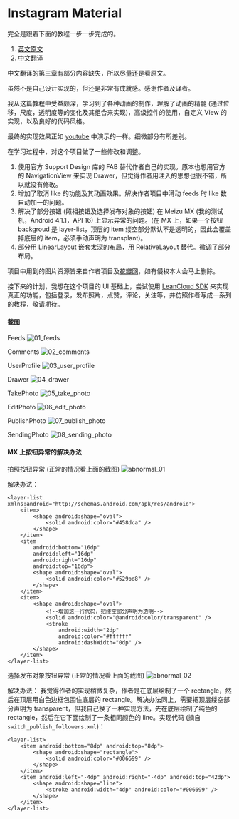 # Instagram Material

完全是跟着下面的教程一步一步完成的。

1. [英文原文](http://frogermcs.github.io/Instagram-with-Material-Design-concept-is-getting-real-the-summary/)
2. [中文翻译](http://www.jcodecraeer.com/a/anzhuokaifa/androidkaifa/2015/0509/2852.html)

中文翻译的第三章有部分内容缺失，所以尽量还是看原文。

虽然不是自己设计实现的，但还是非常有成就感。感谢作者及译者。

我从这篇教程中受益颇深，学习到了各种动画的制作，理解了动画的精髓 (通过位移，尺度，透明度等的变化及其组合来实现)，高级控件的使用，自定义 View 的实现，以及良好的代码风格。

最终的实现效果正如 [youtube](https://www.youtube.com/watch?v=VpLP__Vupxw) 中演示的一样。细微部分有所差别。

在学习过程中，对这个项目做了一些修改和调整。

1. 使用官方 Support Design 库的 FAB 替代作者自己的实现。原本也想用官方的 NavigationView 来实现 Drawer，但觉得作者用注入的思想也很不错，所以就没有修改。
2. 增加了取消 like 的功能及其动画效果。解决作者项目中滑动 feeds 时 like 数自动加一的问题。
3. 解决了部分按钮 (照相按钮及选择发布对象的按钮) 在 Meizu MX (我的测试机，Android 4.1.1，API 16) 上显示异常的问题。(在 MX 上，如果一个按钮 backgroud 是 layer-list，顶层的 item 缕空部分默认不是透明的，因此会覆盖掉底层的 item，必须手动声明为 transplant)。
4. 部分用 LinearLayout 嵌套太深的布局，用 RelativeLayout 替代。微调了部分布局。

项目中用到的图片资源皆来自作者项目及[花瓣网](http://huaban.com/)，如有侵权本人会马上删除。

接下来的计划，我想在这个项目的 UI 基础上，尝试使用 [LeanCloud SDK](https://leancloud.cn/) 来实现真正的功能，包括登录，发布照片，点赞，评论，关注等，并仿照作者写成一系列的教程，敬请期待。

#### 截图
Feeds
![01_feeds](apk/01_feeds.jpg)

Comments
![02_comments](apk/02_comments.jpg)

UserProfile
![03_user_profile](apk/03_user_profile.jpg)

Drawer
![04_drawer](apk/04_drawer.jpg)

TakePhoto
![05_take_photo](apk/05_take_photo.jpg)

EditPhoto
![06_edit_photo](apk/06_edit_photo.jpg)

PublishPhoto
![07_publish_photo](apk/07_publish_photo.jpg)

SendingPhoto
![08_sending_photo](apk/08_sending_photo.jpg)

#### MX 上按钮异常的解决办法
拍照按钮异常 (正常的情况看上面的截图)
![abnormal_01](apk/abnormal_01.jpg)

解决办法：

    <layer-list xmlns:android="http://schemas.android.com/apk/res/android">
        <item>
            <shape android:shape="oval">
                <solid android:color="#458dca" />
            </shape>
        </item>
        <item
            android:bottom="16dp"
            android:left="16dp"
            android:right="16dp"
            android:top="16dp">
            <shape android:shape="oval">
                <solid android:color="#529bd8" />
            </shape>
        </item>
        <item>
            <shape android:shape="oval">
                <!--增加这一行代码，把缕空部分声明为透明-->
                <solid android:color="@android:color/transparent" />
                <stroke
                    android:width="2dp"
                    android:color="#ffffff"
                    android:dashWidth="0dp" />
            </shape>
        </item>
    </layer-list>

选择发布对象按钮异常 (正常的情况看上面的截图)
![abnormal_02](apk/abnormal_02.jpg)

解决办法：
我觉得作者的实现稍微复杂，作者是在底层绘制了一个 rectangle，然后在顶层用白色边框包围住底层的 rectangle。解决办法同上，需要把顶层缕空部分声明为 transparent，但我自己换了一种实现方法，先在底层绘制了纯色的 rectangle，然后在它下面绘制了一条相同颜色的 line。实现代码 (摘自 `switch_publish_followers.xml`)：

    <layer-list>
        <item android:bottom="8dp" android:top="8dp">
            <shape android:shape="rectangle">
                <solid android:color="#006699" />
            </shape>
        </item>
        <item android:left="-4dp" android:right="-4dp" android:top="42dp">
            <shape android:shape="line">
                <stroke android:width="4dp" android:color="#006699" />
            </shape>
        </item>
    </layer-list>